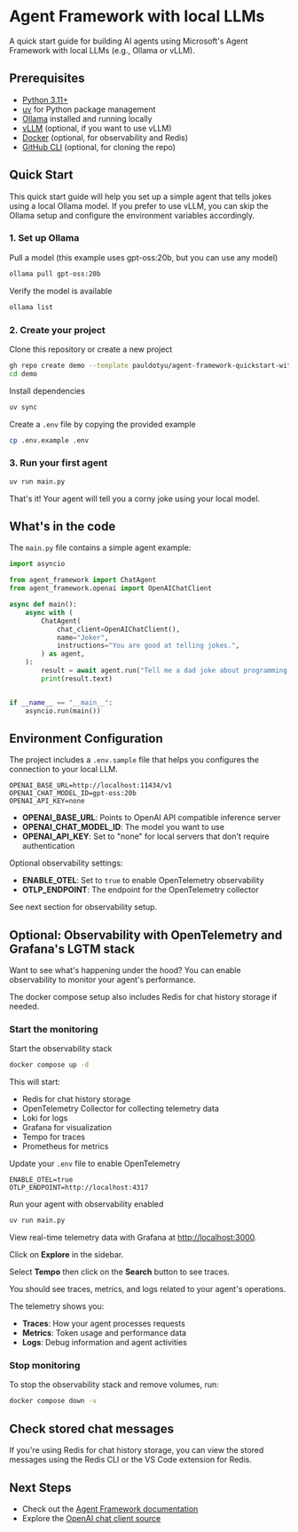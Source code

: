 # Agent Framework with local LLMs

A quick start guide for building AI agents using Microsoft's Agent Framework with local LLMs (e.g., Ollama or vLLM).

## Prerequisites

- [Python 3.11+](https://www.python.org/downloads/)
- [uv](https://docs.astral.sh/uv/) for Python package management
- [Ollama](https://ollama.ai/) installed and running locally
- [vLLM](https://docs.vllm.ai/) (optional, if you want to use vLLM)
- [Docker](https://www.docker.com/) (optional, for observability and Redis)
- [GitHub CLI](https://cli.github.com/) (optional, for cloning the repo)

## Quick Start

This quick start guide will help you set up a simple agent that tells jokes using a local Ollama model. If you prefer to use vLLM, you can skip the Ollama setup and configure the environment variables accordingly.

### 1. Set up Ollama

Pull a model (this example uses gpt-oss:20b, but you can use any model)

```sh
ollama pull gpt-oss:20b
```

Verify the model is available

```sh
ollama list
```

### 2. Create your project

Clone this repository or create a new project

```sh
gh repo create demo --template pauldotyu/agent-framework-quickstart-with-local-llms --clone --private
cd demo
```

Install dependencies

```sh
uv sync
```

Create a `.env` file by copying the provided example

```sh
cp .env.example .env
```

### 3. Run your first agent

```sh
uv run main.py
```

That's it! Your agent will tell you a corny joke using your local model.

## What's in the code

The `main.py` file contains a simple agent example:

```python
import asyncio

from agent_framework import ChatAgent
from agent_framework.openai import OpenAIChatClient

async def main():
    async with (
        ChatAgent(
            chat_client=OpenAIChatClient(),
            name="Joker",
            instructions="You are good at telling jokes.",
        ) as agent,
    ):
        result = await agent.run("Tell me a dad joke about programming.")
        print(result.text)


if __name__ == "__main__":
    asyncio.run(main())
```

## Environment Configuration

The project includes a `.env.sample` file that helps you configures the connection to your local LLM.

```properties
OPENAI_BASE_URL=http://localhost:11434/v1
OPENAI_CHAT_MODEL_ID=gpt-oss:20b
OPENAI_API_KEY=none
```

- **OPENAI_BASE_URL**: Points to OpenAI API compatible inference server
- **OPENAI_CHAT_MODEL_ID**: The model you want to use
- **OPENAI_API_KEY**: Set to "none" for local servers that don't require authentication

Optional observability settings:

- **ENABLE_OTEL**: Set to `true` to enable OpenTelemetry observability
- **OTLP_ENDPOINT**: The endpoint for the OpenTelemetry collector

See next section for observability setup.

## Optional: Observability with OpenTelemetry and Grafana's LGTM stack

Want to see what's happening under the hood? You can enable observability to monitor your agent's performance.

The docker compose setup also includes Redis for chat history storage if needed.

### Start the monitoring

Start the observability stack

```sh
docker compose up -d
```

This will start:

- Redis for chat history storage
- OpenTelemetry Collector for collecting telemetry data
- Loki for logs
- Grafana for visualization
- Tempo for traces
- Prometheus for metrics

Update your `.env` file to enable OpenTelemetry

```properties
ENABLE_OTEL=true
OTLP_ENDPOINT=http://localhost:4317
```

Run your agent with observability enabled

```sh
uv run main.py
```

View real-time telemetry data with Grafana at [http://localhost:3000](http://localhost:3000).

Click on **Explore** in the sidebar.

Select **Tempo** then click on the **Search** button to see traces.

You should see traces, metrics, and logs related to your agent's operations.

The telemetry shows you:

- **Traces**: How your agent processes requests
- **Metrics**: Token usage and performance data
- **Logs**: Debug information and agent activities

### Stop monitoring

To stop the observability stack and remove volumes, run:

```sh
docker compose down -v
```

## Check stored chat messages

If you're using Redis for chat history storage, you can view the stored messages using the Redis CLI or the VS Code extension for Redis.

## Next Steps

- Check out the [Agent Framework documentation](https://learn.microsoft.com/agent-framework/tutorials/quick-start?pivots=programming-language-python)
- Explore the [OpenAI chat client source](https://github.com/microsoft/agent-framework/blob/main/python/packages/core/agent_framework/openai/_chat_client.py)
